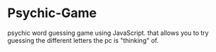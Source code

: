 # Psychic-Game

psychic word guessing game using JavaScript. that allows you to try guessing the different letters the pc is "thinking" of.
